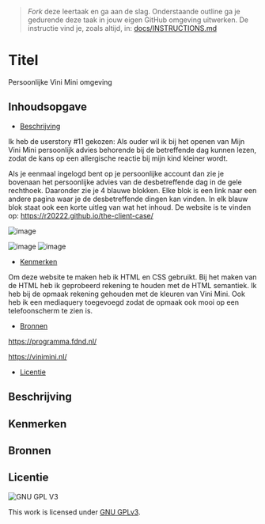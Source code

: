 > _Fork_ deze leertaak en ga aan de slag. Onderstaande outline ga je gedurende deze taak in jouw eigen GitHub omgeving uitwerken. De instructie vind je, zoals altijd, in: [docs/INSTRUCTIONS.md](docs/INSTRUCTIONS.md)

# Titel
Persoonlijke Vini Mini omgeving 

## Inhoudsopgave

  * [Beschrijving](#beschrijving)
  
Ik heb de userstory #11 gekozen: Als ouder wil ik bij het openen van Mijn Vini Mini persoonlijk advies behorende bij de betreffende dag kunnen lezen, zodat de kans op een allergische reactie bij mijn kind kleiner wordt.
  
  Als je eenmaal ingelogd bent op je persoonlijke account dan zie je bovenaan het persoonlijke advies van de desbetreffende dag in de gele rechthoek. Daaronder zie je 4 blauwe blokken. Elke blok is een link naar een andere pagina waar je de desbetreffende dingen kan vinden. In elk blauw blok staat ook een korte uitleg van wat het inhoud. De website is te vinden op: https://r20222.github.io/the-client-case/
  
  ![image](https://user-images.githubusercontent.com/101579892/195294195-9fc993a9-b67a-44fd-bb2c-7e8329b6d970.png)

  ![image](https://user-images.githubusercontent.com/101579892/195309753-d3cfa521-bdb1-408b-bfd1-675481ab554c.png)
![image](https://user-images.githubusercontent.com/101579892/195309914-a40932da-d374-41f4-840c-f3cfc9797717.png)

  * [Kenmerken](#kenmerken)
  
  Om deze website te maken heb ik HTML en CSS gebruikt. Bij het maken van de HTML heb ik geprobeerd rekening te houden met de HTML semantiek. Ik heb bij de opmaak rekening gehouden met de kleuren van Vini Mini. Ook heb ik een mediaquery toegevoegd zodat de opmaak ook mooi op een telefoonscherm te zien is.
  
  * [Bronnen](#bronnen)
  
  
  https://programma.fdnd.nl/
  
  https://vinimini.nl/
  
  * [Licentie](#licentie)

## Beschrijving
<!-- In de Beschrijving staat hoe je project er uit ziet, hoe het werkt en wat je er mee kan. -->
<!-- Voeg een mooie poster visual toe 📸 -->
<!-- Voeg een link toe naar Github Pages 🌐-->

## Kenmerken
<!-- Bij Kenmerken staat welke technieken zijn gebruikt en hoe. Wat is de HTML structuur? Wat zijn de belangrijkste dingen in CSS? Wat is er met Javascript gedaan en hoe? Misschien heb je een framwork of library gebruikt? -->



## Bronnen

## Licentie

![GNU GPL V3](https://www.gnu.org/graphics/gplv3-127x51.png)

This work is licensed under [GNU GPLv3](./LICENSE).
